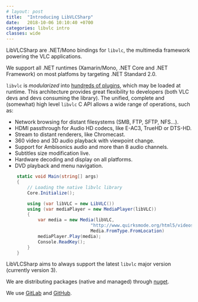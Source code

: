 ```yaml
---
# layout: post
title:  "Introducing LibVLCSharp"
date:   2018-10-06 10:10:40 +0700
categories: libvlc intro
classes: wide
---
```

LibVLCSharp are .NET/Mono bindings for `libvlc`, the multimedia framework powering the VLC applications.

We support all .NET runtimes (Xamarin/Mono, .NET Core and .NET Framework) on most platfoms by targeting .NET Standard 2.0.

`libvlc` is *modularized* into [hundreds of plugins](https://github.com/mfkl/libvlc-nuget/blob/master/tree.md), which may be loaded at runtime. This architecture provides great flexibility to developers (both VLC devs and devs consuming the library). The unified, complete and (somewhat) high level `libvlc` C API allows a wide range of operations, such as:

- Network browsing for distant filesystems (SMB, FTP, SFTP, NFS...).
- HDMI passthrough for Audio HD codecs, like E-AC3, TrueHD or DTS-HD.
- Stream to distant renderers, like Chromecast.
- 360 video and 3D audio playback with viewpoint change.
- Support for Ambisonics audio and more than 8 audio channels.
- Subtitles size modification live.
- Hardware decoding and display on all platforms.
- DVD playback and menu navigation.

~~~~csharp
    static void Main(string[] args)
    {
        // Loading the native libvlc library
        Core.Initialize();

        using (var libVLC = new LibVLC())
        using (var mediaPlayer = new MediaPlayer(libVLC))
        {
            var media = new Media(libVLC, 
                                "http://www.quirksmode.org/html5/videos/big_buck_bunny.mp4", 
                                Media.FromType.FromLocation)
            mediaPlayer.Play(media);
            Console.ReadKey();
        }
    }
~~~~

LibVLCSharp aims to always support the latest `libvlc` major version (currently version 3).

We are distributing packages (native and managed) through [nuget](https://www.nuget.org/profiles/videolan).

We use [GitLab](https://code.videolan.org/videolan/LibVLCSharp) and [GitHub](https://github.com/videolan/libvlcsharp).